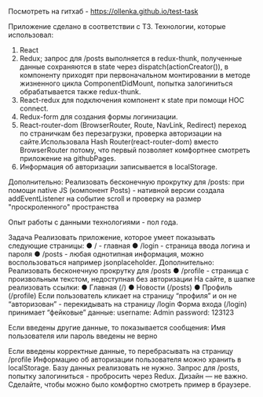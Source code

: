 Посмотреть на гитхаб - https://ollenka.github.io/test-task

Приложение сделано в соответствии с ТЗ.
Технологии, которые использовал: 
1) React 
2) Redux; запрос для /posts выполняется в redux-thunk, полученные данные сохраняются в state через 
dispatch(actionCreator()), в компоненту приходят при первоначальном монтировании в методе жизненного 
цикла ComponentDidMount, попытка залогиниться обрабатывается также redux-thunk.
3) React-redux для подключения компонент к state при помощи HOC connect.
4) Redux-form для создания формы логинизации.
5) React-router-dom (BrowserRouter, Route, NavLink, Redirect) переход по страничкам без перезагрузки,
проверка авторизации на сайте.Использовала Hash Router(react-router-dom) вместо BrowserRouter потому, что первый позволяет комфортнее смотреть 
приложение на githubPages.
6) Информация об авторизации записывается в localStorage.

Дополнительно: Реализовать бесконечную прокрутку для /posts: при помощи native JS (компонент Posts) - нативной версии создала addEventListener на событие scroll и проверку на размер "проскроленного" пространства

Опыт работы с данными технологиями - пол года.

Задача
Реализовать приложение, которое умеет показывать следующие страницы:
●	/ - главная
●	/login - страница ввода логина и пароля
●	/posts - любая однотипная информация, можно воспользоваться например jsonplaceholder. Дополнительно: Реализовать бесконечную прокрутку для /posts
●	/profile - страница с произвольным текстом, недоступная без авторизации
На сайте, в шапке реализовать ссылки:
●	Главная (/)
●	Новости (/posts)
●	Профиль (/profile)
Если пользователь кликает на страницу “профиля” и он не “авторизован” - перекидывать на страницу /login
Форма входа (/login) принимает “фейковые” данные:
username: Admin
password: 123123 

Если введены другие данные, то показывается сообщения:
Имя пользователя или пароль введены не верно 

Если введены корректные данные, то перебрасывать на страницу /profile
Информацию об авторизации пользователя можно хранить в localStorage. Базу данных реализовать не нужно.
Запрос для /posts, попытку залогиниться - пробросить через Redux.
Дизайн — не важно. Сделайте, чтобы можно было комфортно смотреть пример в браузере.